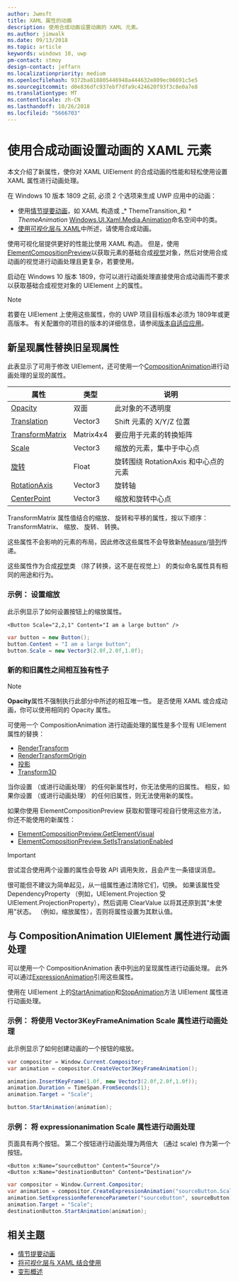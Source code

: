 ```yaml
---
author: Jwmsft
title: XAML 属性的动画
description: 使用合成动画设置动画的 XAML 元素。
ms.author: jimwalk
ms.date: 09/13/2018
ms.topic: article
keywords: windows 10, uwp
pm-contact: stmoy
design-contact: jeffarn
ms.localizationpriority: medium
ms.openlocfilehash: 9372ba818805446948a444632e809ec06691c5e5
ms.sourcegitcommit: d0e836dfc937ebf7dfa9c424620f93f3c8e0a7e8
ms.translationtype: MT
ms.contentlocale: zh-CN
ms.lasthandoff: 10/26/2018
ms.locfileid: "5666703"
---
```

# <a name="animating-xaml-elements-with-composition-animations"></a>使用合成动画设置动画的 XAML 元素

本文介绍了新属性，使你对 XAML UIElement 的合成动画的性能和轻松使用设置 XAML 属性进行动画处理。

在 Windows 10 版本 1809 之前, 必须 2 个选项来生成 UWP 应用中的动画：

- 使用[情节提要动画](storyboarded-animations.md)，如 XAML 构造或 _* ThemeTransition_和 _* ThemeAnimation_ [Windows.UI.Xaml.Media.Animation](/uwp/api/windows.ui.xaml.media.animation)命名空间中的类。
- [使用可视化层与 XAML](../../composition/using-the-visual-layer-with-xaml.md)中所述，请使用合成动画。

使用可视化层提供更好的性能比使用 XAML 构造。 但是，使用[ElementCompositionPreview](/uwp/api/Windows.UI.Xaml.Hosting.ElementCompositionPreview)以获取元素的基础合成[视觉](/uwp/api/windows.ui.composition.visual)对象，然后对使用合成动画的视觉进行动画处理且更复杂，若要使用。

启动在 Windows 10 版本 1809，你可以进行动画处理直接使用合成动画而不要求以获取基础合成视觉对象的 UIElement 上的属性。

> [!NOTE]
> 若要在 UIElement 上使用这些属性，你的 UWP 项目目标版本必须为 1809年或更高版本。 有关配置你的项目的版本的详细信息，请参阅[版本自适应应用](../../debug-test-perf/version-adaptive-apps.md)。

## <a name="new-rendering-properties-replace-old-rendering-properties"></a>新呈现属性替换旧呈现属性

此表显示了可用于修改 UIElement，还可使用一个[CompositionAnimation](/uwp/api/windows.ui.composition.compositionanimation)进行动画处理的呈现的属性。

| 属性 | 类型 | 说明 |
| -- | -- | -- |
| [Opacity](/uwp/api/windows.ui.xaml.uielement.opacity) | 双面 | 此对象的不透明度 |
| [Translation](/uwp/api/windows.ui.xaml.uielement.translation) | Vector3 | Shift 元素的 X/Y/Z 位置 |
| [TransformMatrix](/uwp/api/windows.ui.xaml.uielement.transformmatrix) | Matrix4x4 | 要应用于元素的转换矩阵 |
| [Scale](/uwp/api/windows.ui.xaml.uielement.scale) | Vector3 | 缩放的元素，集中于中心点 |
| [旋转](/uwp/api/windows.ui.xaml.uielement.rotation) | Float | 旋转围绕 RotationAxis 和中心点的元素 |
| [RotationAxis](/uwp/api/windows.ui.xaml.uielement.rotationaxis) | Vector3 | 旋转轴 |
| [CenterPoint](/uwp/api/windows.ui.xaml.uielement.centerpoint) | Vector3 | 缩放和旋转中心点 |

TransformMatrix 属性值结合的缩放、 旋转和平移的属性，按以下顺序： TransformMatrix、 缩放、 旋转、 转换。

这些属性不会影响的元素的布局，因此修改这些属性不会导致新[Measure](/uwp/api/windows.ui.xaml.uielement.measure)/[排列](/uwp/api/windows.ui.xaml.uielement.arrange)传递。

这些属性作为合成[视觉](/uwp/api/windows.ui.composition.visual)类 （除了转换，这不是在视觉上） 的类似命名属性具有相同的用途和行为。

### <a name="example-setting-the-scale-property"></a>示例： 设置缩放

此示例显示了如何设置按钮上的缩放属性。

```xaml
<Button Scale="2,2,1" Content="I am a large button" />
```

```csharp
var button = new Button();
button.Content = "I am a large button";
button.Scale = new Vector3(2.0f,2.0f,1.0f);
```

### <a name="mutual-exclusivity-between-new-and-old-properties"></a>新的和旧属性之间相互独有性子

> [!NOTE]
> **Opacity**属性不强制执行此部分中所述的相互唯一性。 是否使用 XAML 或合成动画，你可以使用相同的 Opacity 属性。

可使用一个 CompositionAnimation 进行动画处理的属性是多个现有 UIElement 属性的替换：

- [RenderTransform](/uwp/api/windows.ui.xaml.uielement.rendertransform)
- [RenderTransformOrigin](/uwp/api/windows.ui.xaml.uielement.rendertransformorigin)
- [投影](/uwp/api/windows.ui.xaml.uielement.projection)
- [Transform3D](/uwp/api/windows.ui.xaml.uielement.transform3d)

当你设置 （或进行动画处理） 的任何新属性时，你无法使用的旧属性。 相反，如果你设置 （或进行动画处理） 的任何旧属性，则无法使用新的属性。

如果你使用 ElementCompositionPreview 获取和管理可视自行使用这些方法，你还不能使用的新属性：

- [ElementCompositionPreview.GetElementVisual](/uwp/api/windows.ui.xaml.hosting.elementcompositionpreview.getelementvisual)
- [ElementCompositionPreview.SetIsTranslationEnabled](/uwp/api/windows.ui.xaml.hosting.elementcompositionpreview.setistranslationenabled)

> [!IMPORTANT]
> 尝试混合使用两个设置的属性会导致 API 调用失败，且会产生一条错误消息。

很可能但不建议为简单起见，从一组属性通过清除它们，切换。 如果该属性受 DependencyProperty （例如，UIElement.Projection 受 UIElement.ProjectionProperty），然后调用 ClearValue 以将其还原到其"未使用"状态。 （例如，缩放属性），否则将属性设置为其默认值。

## <a name="animating-uielement-properties-with-compositionanimation"></a>与 CompositionAnimation UIElement 属性进行动画处理

可以使用一个 CompositionAnimation 表中列出的呈现属性进行动画处理。 此外可以通过[ExpressionAnimation](/uwp/api/windows.ui.composition.expressionanimation)引用这些属性。

使用在 UIElement 上的[StartAnimation](/uwp/api/windows.ui.xaml.uielement.startanimation)和[StopAnimation](/uwp/api/windows.ui.xaml.uielement.stopanimation)方法 UIElement 属性进行动画处理。

### <a name="example-animating-the-scale-property-with-a-vector3keyframeanimation"></a>示例： 将使用 Vector3KeyFrameAnimation Scale 属性进行动画处理

此示例显示了如何创建动画的一个按钮的缩放。

```csharp
var compositor = Window.Current.Compositor;
var animation = compositor.CreateVector3KeyFrameAnimation();

animation.InsertKeyFrame(1.0f, new Vector3(2.0f,2.0f,1.0f));
animation.Duration = TimeSpan.FromSeconds(1);
animation.Target = "Scale";

button.StartAnimation(animation);
```

### <a name="example-animating-the-scale-property-with-an-expressionanimation"></a>示例： 将 expressionanimation Scale 属性进行动画处理

页面具有两个按钮。 第二个按钮进行动画处理为两倍大 （通过 scale) 作为第一个按钮。

```xaml
<Button x:Name="sourceButton" Content="Source"/>
<Button x:Name="destinationButton" Content="Destination"/>
```

```csharp
var compositor = Window.Current.Compositor;
var animation = compositor.CreateExpressionAnimation("sourceButton.Scale*2");
animation.SetExpressionReferenceParameter("sourceButton", sourceButton);
animation.Target = "Scale";
destinationButton.StartAnimation(animation);
```

## <a name="related-topics"></a>相关主题

- [情节提要动画](storyboarded-animations.md)
- [将可视化层与 XAML 结合使用](../../composition/using-the-visual-layer-with-xaml.md)
- [变形概述](../layout/transforms.md)